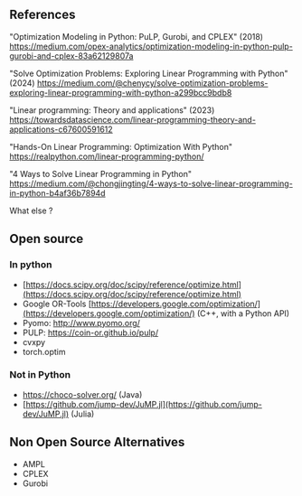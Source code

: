 ## References

"Optimization Modeling in Python: PuLP, Gurobi, and CPLEX" (2018)
https://medium.com/opex-analytics/optimization-modeling-in-python-pulp-gurobi-and-cplex-83a62129807a

"Solve Optimization Problems: Exploring Linear Programming with Python" (2024)
https://medium.com/@chenycy/solve-optimization-problems-exploring-linear-programming-with-python-a299bcc9bdb8

"Linear programming: Theory and applications" (2023)
https://towardsdatascience.com/linear-programming-theory-and-applications-c67600591612

"Hands-On Linear Programming: Optimization With Python"
https://realpython.com/linear-programming-python/

"4 Ways to Solve Linear Programming in Python"
https://medium.com/@chongjingting/4-ways-to-solve-linear-programming-in-python-b4af36b7894d

What else ?

## Open source 

### In python

- [https://docs.scipy.org/doc/scipy/reference/optimize.html](https://docs.scipy.org/doc/scipy/reference/optimize.html)
- Google OR-Tools [https://developers.google.com/optimization/](https://developers.google.com/optimization/) (C++, with a Python API)
- Pyomo: http://www.pyomo.org/
- PULP: https://coin-or.github.io/pulp/
- cvxpy
- torch.optim

### Not in Python

- https://choco-solver.org/ (Java)
- [https://github.com/jump-dev/JuMP.jl](https://github.com/jump-dev/JuMP.jl) (Julia)

## Non Open Source Alternatives

- AMPL
- CPLEX
- Gurobi

